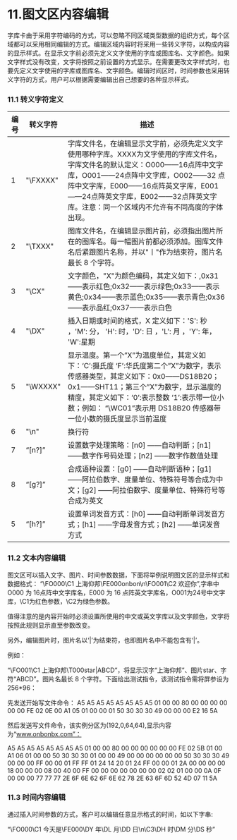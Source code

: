 # 11.图文区内容编辑

字库卡由于采用字符编码的方式，可以忽略不同区域类型数据的组织方式，每个区域都可以采用相同编辑的方式。编辑区域内容时将采用一些转义字符，以构成内容的显示样式。在显示文字前必须先定义文字使用的字库或图库名、文字颜色。如果文字样式没有改变，文字将按照之前设置的方式显示。在需要更改文字样式时，也要先定义文字使用的字库或图库名、文字颜色。编辑时间区时，时间参数也采用转义字符的方式，用户可以根据需要编辑出自己想要的各种显示样式。

### 11.1  转义字符定义

| 编号 | 转义字符 | 描述                                                         |
| ---- | -------- | ------------------------------------------------------------ |
| 1    | "\FXXXX" | 字库文件名，在编辑显示文字前，必须先定义文字使用哪种字库。XXXX为文字使用的字库文件名，字库文件名的默认定义：O000——16点阵中文字库，O001——24点阵中文字库，O002——32 点阵中文字库，E000——16点阵英文字库，E001——24点阵英文字库，E002——32点阵英文字库。注意：同一个区域内不允许有不同高度的字体出现。 |
| 2    | "\TXXX"  | 图库文件名，在编辑显示图片前，必须指出图片所在的图库名。每一幅图片前都必须添加。图库文件名后紧跟图片名称，并以"丨"作为结束符，图片名最长 8 个字符。 |
| 3    | "\CX"    | 文字颜色，"X"为颜色编码，其定义如下：,0x31——表示红色;0x32——表示绿色;0x33——表示黄色;0x34——表示蓝色;0x35——表示青色;0x36——表示品红;0x37——表示白色 |
| 4    | "\DX"    | 插入日期或时间的格式，X 定义如下：'S': 秒 ，'M': 分， 'H': 时，'D': 日 ，'L': 月 ，'Y': 年， 'W':星期 |
| 5    | "\WXXXX" | 显示温度。第一个”X”为温度单位，其定义如下：‘C’:摄氏度 ‘F’:华氏度第二个”X”为数字，表示传感器类型，其定义如下：0x0——DS18B20；0x1——SHT11；第三个”X”为数字，显示温度的精度，其定义如下：‘0’:表示整数 ‘1’:表示带一位小数；例如： “\WC01”表示用 DS18B20 传感器带一位小数的摄氏度显示当前温度 |
| 6    | "\n"     | 换行符                                                       |
| 7    | “[n?]”   | 设置数字处理策略：[n0] ——自动判断；[n1] ——数字作号码处理；[n2] ——数字作数值处理 |
| 8    | “[g?]”   | 合成语种设置：[g0] ——自动判断语种；[g1] ——阿拉伯数字、度量单位、特殊符号等合成为中文；[g2] ——阿拉伯数字、度量单位、特殊符号等合成为英文 |
| 5    | “[h?]”   | 设置单词发音方式：[h0] ——自动判断单词发音方式；[h1] ——字母发音方式；[h2] ——单词发音方式 |

### 11.2  文本内容编辑
图文区可以插入文字、图片、时间参数数据，下面将举例说明图文区的显示样式和数据格式：
“\FO000\C1 上海仰邦\FE000onbon\n\FO001\C2 欢迎你”,字串中 O000 为 16点阵中文字库名，E000 为 16 点阵英文字库名，O001为24号中文字库，\C1为红色参数，\C2为绿色参数。

值得注意的是内容开始时必须设置所使用的中文或英文字库以及文字颜色，文字将按照此规则显示直至参数改变。

另外，编辑图片时，图片名以‘|’为结束符，也即图片名中不能包含有‘|’。

例如：

“\FO001\C1 上海仰邦\T000star|ABCD”，将显示汉字“上海仰邦”、图片star、字符“ABCD”。图片名最长 8 个字符。下面给出测试指令，该测试指令需将屏参设为 256*96：

先发送开始写文件命令：
A5 A5 A5 A5 A5 A5 A5 A5 01 00 00 80 00 00 00 00 00 00 FE 02 0E 00 A1 05 01 00 00 01 50 30 30 30 49 00 00 00 E2 16 5A

然后发送写文件命令，该实例分区为(192,0,64,64),显示内容为“www.onbonbx.com”：

A5 A5 A5 A5 A5 A5 A5 A5 01 00 00 80 00 00 00 00 00 00 FE 02 5B 01 00 A1 06 01 00 00 50 30 30 30 01 00 00 49 00 00 00 00 00 00 50 30 30 30 49 00 00 00 FF 00 00 01 FF FF 01 24 14 20 01 24 FF 00 00 01 2A 00 00 00 00 18 00 00 00 08 00 40 00 FF 00 00 00 00 00 00 00 02 02 01 00 00 0A 0F 00 00 00 77 77 77 2E 6F 6E 62 6F 6E 62 78 2E 63 6F 6D 52 4D 07 11 5A

### 11.3  时间内容编辑
通过插入时间参数的方式，客户可以编辑任意显示格式的时间，如以下字串:

“\FO000\C1 今天是\FE000\DY 年\DL 月\DD 日\n\C3\DH 时\DM 分\DS 秒”